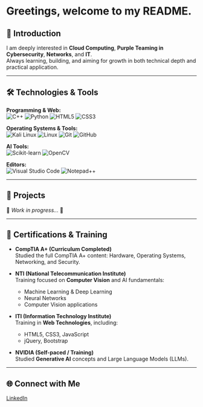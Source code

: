 # Greetings, welcome to my README.

## 👤 Introduction
I am deeply interested in **Cloud Computing**, **Purple Teaming in Cybersecurity**, **Networks**, and **IT**.  
Always learning, building, and aiming for growth in both technical depth and practical application.

---

## 🛠️ Technologies & Tools

**Programming & Web:**  
<img alt="C++" src="https://img.shields.io/badge/-C++-00599C?style=flat-square&logo=c%2B%2B&logoColor=white" />
<img alt="Python" src="https://img.shields.io/badge/-Python-3776AB?style=flat-square&logo=python&logoColor=white" />
<img alt="HTML5" src="https://img.shields.io/badge/-HTML5-E34F26?style=flat-square&logo=html5&logoColor=white" />
<img alt="CSS3" src="https://img.shields.io/badge/-CSS3-1572B6?style=flat-square&logo=css3&logoColor=white" />

**Operating Systems & Tools:**  
<img alt="Kali Linux" src="https://img.shields.io/badge/-Kali%20Linux-557C94?style=flat-square&logo=kalilinux&logoColor=white" />
<img alt="Linux" src="https://img.shields.io/badge/-Linux-FCC624?style=flat-square&logo=linux&logoColor=black" />
<img alt="Git" src="https://img.shields.io/badge/-Git-F05032?style=flat-square&logo=git&logoColor=white" />
<img alt="GitHub" src="https://img.shields.io/badge/-GitHub-181717?style=flat-square&logo=github&logoColor=white" />

**AI Tools:**  
<img alt="Scikit-learn" src="https://img.shields.io/badge/-Scikit--learn-F7931E?style=flat-square&logo=scikit-learn&logoColor=white" />
<img alt="OpenCV" src="https://img.shields.io/badge/-OpenCV-5C3EE8?style=flat-square&logo=opencv&logoColor=white" />

**Editors:**  
<img alt="Visual Studio Code" src="https://img.shields.io/badge/-VS%20Code-0078D4?style=flat-square&logo=visual-studio-code&logoColor=white" />
<img alt="Notepad++" src="https://img.shields.io/badge/-Notepad++-90E59A?style=flat-square&logo=notepadplusplus&logoColor=black" />

---

## 📂 Projects
🚧 *Work in progress...* 🚧

---

## 📜 Certifications & Training

- **CompTIA A+ (Curriculum Completed)**  
  Studied the full CompTIA A+ content: Hardware, Operating Systems, Networking, and Security.

- **NTI (National Telecommunication Institute)**  
  Training focused on **Computer Vision** and AI fundamentals:  
  - Machine Learning & Deep Learning  
  - Neural Networks  
  - Computer Vision applications  

- **ITI (Information Technology Institute)**  
  Training in **Web Technologies**, including:  
  - HTML5, CSS3, JavaScript  
  - jQuery, Bootstrap  

- **NVIDIA (Self-paced / Training)**  
  Studied **Generative AI** concepts and Large Language Models (LLMs).  

---

## 🌐 Connect with Me
[LinkedIn](https://eg.linkedin.com/in/yousef-saleh-876b3a1b7?trk=people-guest_people_search-card)
